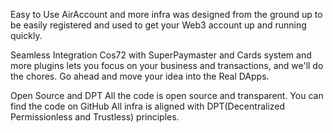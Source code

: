 Easy to Use
AirAccount and more infra was designed from the ground up to be easily registered and used to get your Web3 account up and running quickly.

Seamless Integration
Cos72 with SuperPaymaster and Cards system and more plugins lets you focus on your business and transactions, and we'll do the chores. Go ahead and move your idea into the Real DApps.

Open Source and DPT
All the code is open source and transparent. You can find the code on GitHub All infra is aligned with DPT(Decentralized Permissionless and Trustless) principles.
